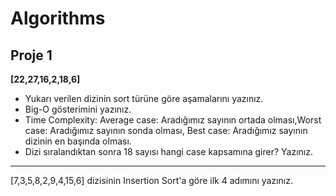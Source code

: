 # Algorithms

## Proje 1

**[22,27,16,2,18,6]**

- Yukarı verilen dizinin sort türüne göre aşamalarını yazınız.
- Big-O gösterimini yazınız.
- Time Complexity: Average case: Aradığımız sayının ortada olması,Worst case: Aradığımız sayının sonda olması, Best case: Aradığımız sayının dizinin en başında olması.
- Dizi sıralandıktan sonra 18 sayısı hangi case kapsamına girer? Yazınız.

---

[7,3,5,8,2,9,4,15,6] dizisinin Insertion Sort'a göre ilk 4 adımını yazınız.
